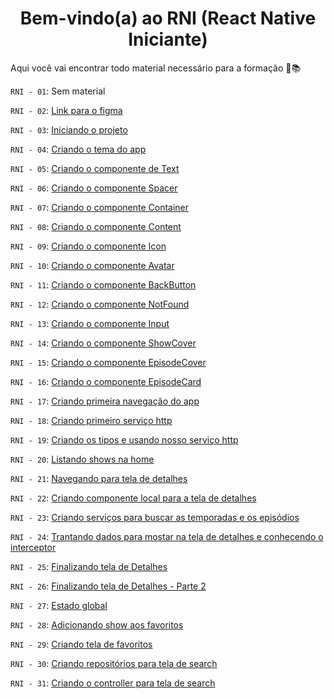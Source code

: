 
<h1 align="center" >Bem-vindo(a) ao RNI (React Native Iniciante)</h1>

Aqui você vai encontrar todo material necessário para a formação 🧩📚

`RNI - 01`: Sem material

`RNI - 02`: [Link para o figma](https://www.figma.com/file/0jGlxxKJD82RpG9FTRfecD/TVMaze?t=K1baqiMcffrY9Nd5-0)

`RNI - 03`: [Iniciando o projeto](https://github.com/ismaelsousa/RNI/tree/main/classes/rn-03)

`RNI - 04`: [Criando o tema do app](https://github.com/ismaelsousa/RNI/tree/main/classes/rn-04)

`RNI - 05`: [Criando o componente de Text](https://github.com/ismaelsousa/RNI/tree/main/classes/rn-05)

`RNI - 06`: [Criando o componente Spacer](https://github.com/ismaelsousa/RNI/tree/main/classes/rn-06)

`RNI - 07`: [Criando o componente Container](https://github.com/ismaelsousa/RNI/tree/main/classes/rn-07)

`RNI - 08`: [Criando o componente Content](https://github.com/ismaelsousa/RNI/tree/main/classes/rn-08)

`RNI - 09`: [Criando o componente Icon](https://github.com/ismaelsousa/RNI/tree/main/classes/rn-09)

`RNI - 10`: [Criando o componente Avatar](https://github.com/ismaelsousa/RNI/tree/main/classes/rn-10)

`RNI - 11`: [Criando o componente BackButton](https://github.com/ismaelsousa/RNI/tree/main/classes/rn-11)

`RNI - 12`: [Criando o componente NotFound](https://github.com/ismaelsousa/RNI/tree/main/classes/rn-12)

`RNI - 13`: [Criando o componente Input](https://github.com/ismaelsousa/RNI/tree/main/classes/rn-13)

`RNI - 14`: [Criando o componente ShowCover](https://github.com/ismaelsousa/RNI/tree/main/classes/rn-14)

`RNI - 15`: [Criando o componente EpisodeCover](https://github.com/ismaelsousa/RNI/tree/main/classes/rn-15)

`RNI - 16`: [Criando o componente EpisodeCard](https://github.com/ismaelsousa/RNI/tree/main/classes/rn-16)

`RNI - 17`: [Criando primeira navegação do app](https://github.com/ismaelsousa/RNI/tree/main/classes/rn-17)

`RNI - 18`: [Criando primeiro serviço http](https://github.com/ismaelsousa/RNI/tree/main/classes/rn-18)

`RNI - 19`: [Criando os tipos e usando nosso serviço http](https://github.com/ismaelsousa/RNI/tree/main/classes/rn-19)

`RNI - 20`: [Listando shows na home](https://github.com/ismaelsousa/RNI/tree/main/classes/rn-20)

`RNI - 21`: [Navegando para tela de detalhes](https://github.com/ismaelsousa/RNI/tree/main/classes/rn-21)

`RNI - 22`: [Criando componente local para a tela de detalhes](https://github.com/ismaelsousa/RNI/tree/main/classes/rn-22)

`RNI - 23`: [Criando serviços para buscar as temporadas e os episódios](https://github.com/ismaelsousa/RNI/tree/main/classes/rn-23)

`RNI - 24`: [Trantando dados para mostar na tela de detalhes e conhecendo o interceptor](https://github.com/ismaelsousa/RNI/tree/main/classes/rn-24)

`RNI - 25`: [Finalizando tela de Detalhes](https://github.com/ismaelsousa/RNI/tree/main/classes/rn-25)

`RNI - 26`: [Finalizando tela de Detalhes - Parte 2](https://github.com/ismaelsousa/RNI/tree/main/classes/rn-26)

`RNI - 27`: [Estado global](https://github.com/ismaelsousa/RNI/tree/main/classes/rn-27)

`RNI - 28`: [Adicionando show aos favoritos](https://github.com/ismaelsousa/RNI/tree/main/classes/rn-28)

`RNI - 29`: [Criando tela de favoritos](https://github.com/ismaelsousa/RNI/tree/main/classes/rn-29)

`RNI - 30`: [Criando repositórios para tela de search](https://github.com/ismaelsousa/RNI/tree/main/classes/rn-30)

`RNI - 31`: [Criando o controller para tela de search](https://github.com/ismaelsousa/RNI/tree/main/classes/rn-31)

